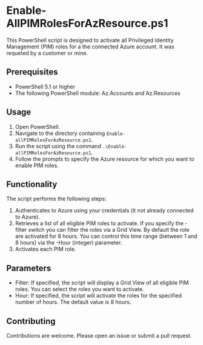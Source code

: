 # Enable-AllPIMRolesForAzResource.ps1

This PowerShell script is designed to activate all Privileged Identity Management (PIM) roles for a the connected Azure account. It was requeted by a customer or mine. 

## Prerequisites

- PowerShell 5.1 or higher
- The following PowerShell module: Az.Accounts and Az.Resources

## Usage

1. Open PowerShell.
2. Navigate to the directory containing `Enable-allPIMRolesForAzResource.ps1`.
3. Run the script using the command `.\Enable-allPIMRolesForAzResource.ps1`.
4. Follow the prompts to specify the Azure resource for which you want to enable PIM roles.

## Functionality

The script performs the following steps:

1. Authenticates to Azure using your credentials (it not already connected to Azure).
2. Retrieves a list of all eligible PIM roles to activate. If you specify the -filter switch you can filter the roles via a Grid View. By default the role are activated for 8 hours. You can control this time range (between 1 and 8 hours) via the -Hour (integer) parameter.
3. Activates each PIM role.

## Parameters

- Filter: If specified, the script will display a Grid View of all eligible PIM roles. You can select the roles you want to activate.
- Hour: If specified, the script will activate the roles for the specified number of hours. The default value is 8 hours.
  
## Contributing

Contributions are welcome. Please open an issue or submit a pull request.
